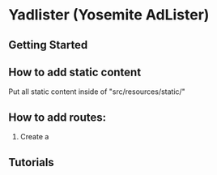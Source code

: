 # Yadlister (Yosemite AdLister)

## Getting Started

## How to add static content
Put all static content inside of "src/resources/static/"

## How to add routes:
1. Create a 


## Tutorials